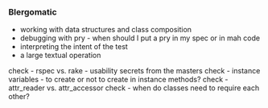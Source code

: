 ### Blergomatic

- working with data structures and class composition
- debugging with pry - when should I put a pry in my spec or in mah code
- interpreting the intent of the test
- a large textual operation

check - rspec vs. rake - usability secrets from the masters
check - instance variables - to create or not to create in instance methods?
check - attr_reader vs. attr_accessor
check - when do classes need to require each other?
